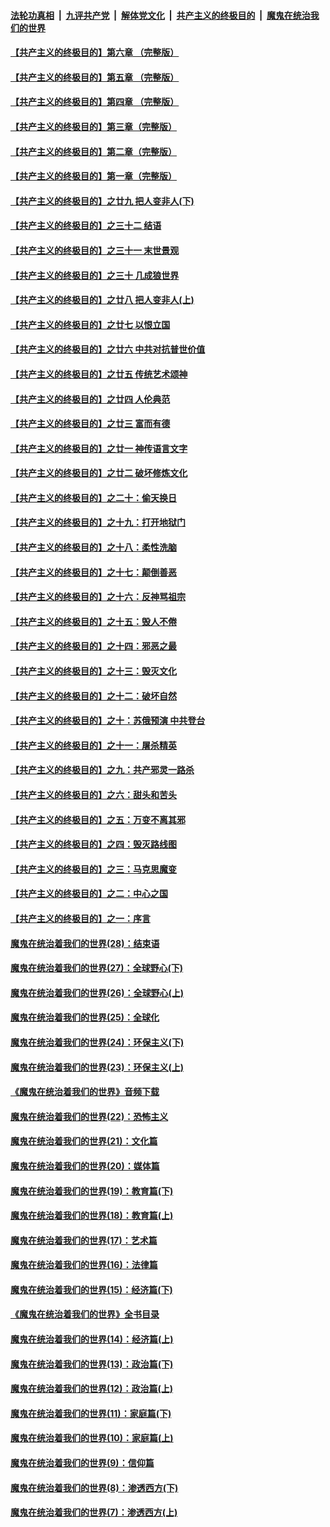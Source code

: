 ####  [法轮功真相](../../../../basic/blob/master/README.md?t=06020531) &nbsp;|&nbsp; [九评共产党](../../../../9ping.md/blob/master/README.md?t=06020531) &nbsp;|&nbsp; [解体党文化](../../../../jtdwh.md/blob/master/README.md?t=06020531)  &nbsp;|&nbsp; [共产主义的终极目的](../../../../gczydzjmd.md/blob/master/README.md?t=06020531) &nbsp;|&nbsp; [魔鬼在统治我们的世界](../../../../mgztzwmdsj.md/blob/master/README.md?t=06020531) 

#### [【共产主义的终极目的】第六章 （完整版）](../pages/nsc422/n11428913.md?t=06020531) 

#### [【共产主义的终极目的】第五章 （完整版）](../pages/nsc422/n11428912.md?t=06020531) 

#### [【共产主义的终极目的】第四章 （完整版）](../pages/nsc422/n11428907.md?t=06020531) 

#### [【共产主义的终极目的】第三章（完整版）](../pages/nsc422/n11428848.md?t=06020531) 

#### [【共产主义的终极目的】第二章（完整版）](../pages/nsc422/n11428831.md?t=06020531) 

#### [【共产主义的终极目的】第一章（完整版）](../pages/nsc422/n11417651.md?t=06020531) 

#### [【共产主义的终极目的】之廿九 把人变非人(下)](../pages/nsc422/n11344140.md?t=06020531) 

#### [【共产主义的终极目的】之三十二 结语](../pages/nsc422/n11360535.md?t=06020531) 

#### [【共产主义的终极目的】之三十一 末世景观](../pages/nsc422/n11351129.md?t=06020531) 

#### [【共产主义的终极目的】之三十 几成狼世界](../pages/nsc422/n11348280.md?t=06020531) 

#### [【共产主义的终极目的】之廿八 把人变非人(上)](../pages/nsc422/n11340492.md?t=06020531) 

#### [【共产主义的终极目的】之廿七 以恨立国](../pages/nsc422/n11336944.md?t=06020531) 

#### [【共产主义的终极目的】之廿六 中共对抗普世价值](../pages/nsc422/n11324785.md?t=06020531) 

#### [【共产主义的终极目的】之廿五 传统艺术颂神](../pages/nsc422/n11296396.md?t=06020531) 

#### [【共产主义的终极目的】之廿四 人伦典范](../pages/nsc422/n11296397.md?t=06020531) 

#### [【共产主义的终极目的】之廿三 富而有德](../pages/nsc422/n11283598.md?t=06020531) 

#### [【共产主义的终极目的】之廿一 神传语言文字](../pages/nsc422/n11263265.md?t=06020531) 

#### [【共产主义的终极目的】之廿二 破坏修炼文化](../pages/nsc422/n11245728.md?t=06020531) 

#### [【共产主义的终极目的】之二十：偷天换日](../pages/nsc422/n11238846.md?t=06020531) 

#### [【共产主义的终极目的】之十九：打开地狱门](../pages/nsc422/n11206376.md?t=06020531) 

#### [【共产主义的终极目的】之十八：柔性洗脑](../pages/nsc422/n11199994.md?t=06020531) 

#### [【共产主义的终极目的】之十七：颠倒善恶](../pages/nsc422/n11179782.md?t=06020531) 

#### [【共产主义的终极目的】之十六：反神骂祖宗](../pages/nsc422/n11166798.md?t=06020531) 

#### [【共产主义的终极目的】之十五：毁人不倦](../pages/nsc422/n11166792.md?t=06020531) 

#### [【共产主义的终极目的】之十四：邪恶之最](../pages/nsc422/n11150249.md?t=06020531) 

#### [【共产主义的终极目的】之十三：毁灭文化](../pages/nsc422/n11135227.md?t=06020531) 

#### [【共产主义的终极目的】之十二：破坏自然](../pages/nsc422/n11135214.md?t=06020531) 

#### [【共产主义的终极目的】之十：苏俄预演 中共登台](../pages/nsc422/n11118424.md?t=06020531) 

#### [【共产主义的终极目的】之十一：屠杀精英](../pages/nsc422/n11118442.md?t=06020531) 

#### [【共产主义的终极目的】之九：共产邪灵一路杀](../pages/nsc422/n11114139.md?t=06020531) 

#### [【共产主义的终极目的】之六：甜头和苦头](../pages/nsc422/n11096971.md?t=06020531) 

#### [【共产主义的终极目的】之五：万变不离其邪](../pages/nsc422/n11091285.md?t=06020531) 

#### [【共产主义的终极目的】之四：毁灭路线图](../pages/nsc422/n11086284.md?t=06020531) 

#### [【共产主义的终极目的】之三：马克思魔变](../pages/nsc422/n11061941.md?t=06020531) 

#### [【共产主义的终极目的】之二：中心之国](../pages/nsc422/n11047728.md?t=06020531) 

#### [【共产主义的终极目的】之一：序言](../pages/nsc422/n11086077.md?t=06020531) 

#### [魔鬼在统治着我们的世界(28)：结束语](../pages/nsc422/n10936246.md?t=06020531) 

#### [魔鬼在统治着我们的世界(27)：全球野心(下)](../pages/nsc422/n10928319.md?t=06020531) 

#### [魔鬼在统治着我们的世界(26)：全球野心(上)](../pages/nsc422/n10900318.md?t=06020531) 

#### [魔鬼在统治着我们的世界(25)：全球化](../pages/nsc422/n10788205.md?t=06020531) 

#### [魔鬼在统治着我们的世界(24)：环保主义(下)](../pages/nsc422/n10695307.md?t=06020531) 

#### [魔鬼在统治着我们的世界(23)：环保主义(上)](../pages/nsc422/n10688613.md?t=06020531) 

#### [《魔鬼在统治着我们的世界》音频下载](../pages/nsc422/n10635553.md?t=06020531) 

#### [魔鬼在统治着我们的世界(22)：恐怖主义](../pages/nsc422/n10614727.md?t=06020531) 

#### [魔鬼在统治着我们的世界(21)：文化篇](../pages/nsc422/n10597706.md?t=06020531) 

#### [魔鬼在统治着我们的世界(20)：媒体篇](../pages/nsc422/n10586579.md?t=06020531) 

#### [魔鬼在统治着我们的世界(19)：教育篇(下)](../pages/nsc422/n10564808.md?t=06020531) 

#### [魔鬼在统治着我们的世界(18)：教育篇(上)](../pages/nsc422/n10526970.md?t=06020531) 

#### [魔鬼在统治着我们的世界(17)：艺术篇](../pages/nsc422/n10499093.md?t=06020531) 

#### [魔鬼在统治着我们的世界(16)：法律篇](../pages/nsc422/n10485969.md?t=06020531) 

#### [魔鬼在统治着我们的世界(15)：经济篇(下)](../pages/nsc422/n10469975.md?t=06020531) 

#### [《魔鬼在统治着我们的世界》全书目录](../pages/nsc422/n10464261.md?t=06020531) 

#### [魔鬼在统治着我们的世界(14)：经济篇(上)](../pages/nsc422/n10457370.md?t=06020531) 

#### [魔鬼在统治着我们的世界(13)：政治篇(下)](../pages/nsc422/n10448270.md?t=06020531) 

#### [魔鬼在统治着我们的世界(12)：政治篇(上)](../pages/nsc422/n10444576.md?t=06020531) 

#### [魔鬼在统治着我们的世界(11)：家庭篇(下)](../pages/nsc422/n10440961.md?t=06020531) 

#### [魔鬼在统治着我们的世界(10)：家庭篇(上)](../pages/nsc422/n10435448.md?t=06020531) 

#### [魔鬼在统治着我们的世界(9)：信仰篇](../pages/nsc422/n10432159.md?t=06020531) 

#### [魔鬼在统治着我们的世界(8)：渗透西方(下)](../pages/nsc422/n10429603.md?t=06020531) 

#### [魔鬼在统治着我们的世界(7)：渗透西方(上)](../pages/nsc422/n10426013.md?t=06020531) 

